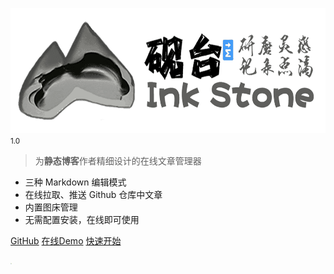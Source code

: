 <img src="images/cover.png" alt="logo" height="200" style="width:auto;"><small>1.0</small>

> 为**静态博客**作者精细设计的在线文章管理器

- 三种 Markdown 编辑模式
- 在线拉取、推送 Github 仓库中文章
- 内置图床管理
- 无需配置安装，在线即可使用

[GitHub](https://github.com/2061360308/inkstone/)
[在线Demo](https://app.inkstone.work/)
[快速开始](getting-started)


<!-- background image -->

![](images/bg.svg)
